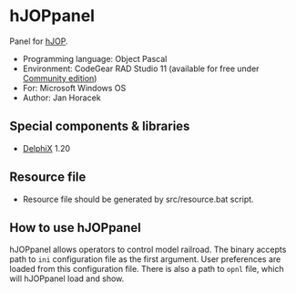 # hJOPpanel

Panel for [hJOP](https://hjop.kmz-brno.cz/).

- Programming language: Object Pascal
- Environment: CodeGear RAD Studio 11 (available for free under [Community edition](http://docwiki.embarcadero.com/RADStudio/Alexandria/en/Community_Edition))
- For: Microsoft Windows OS
- Author: Jan Horacek

## Special components & libraries

- [DelphiX](http://www.micrel.cz/Dx/) 1.20

## Resource file

- Resource file should be generated by src/resource.bat script.

## How to use hJOPpanel

hJOPpanel allows operators to control model railroad. The binary accepts
path to `ini` configuration file as the first argument. User preferences
are loaded from this configuration file. There is also a path to `opnl` file,
which will hJOPpanel load and show.

